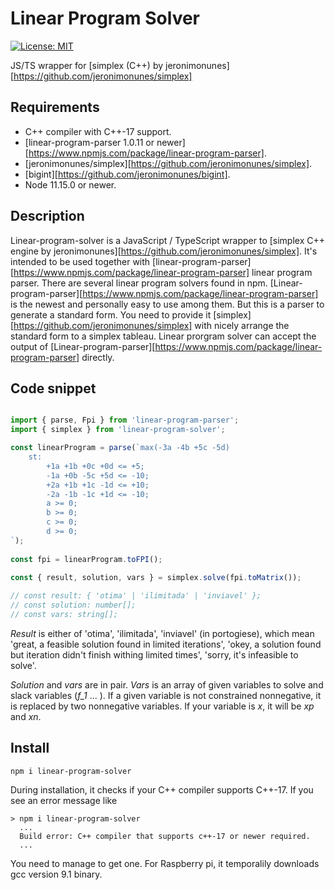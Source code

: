 # Linear Program Solver

<!--
[![npm version](https://badge.fury.io/js/raspi-pca9685-pwm.svg)](https://badge.fury.io/js/raspi-pca9685-pwm)
[![Build Status](https://travis-ci.org/kchinzei/raspi-pca9685-pwm.svg?branch=fakemorph)](https://travis-ci.org/kchinzei/raspi-pca9685-pwm)
[![Coverage Status](https://coveralls.io/repos/github/kchinzei/raspi-pca9685-pwm/badge.svg?branch=fakemorph)](https://coveralls.io/github/kchinzei/raspi-pca9685-pwm?branch=fakemorph)
-->
[![License: MIT](https://img.shields.io/badge/License-MIT-yellow.svg)](https://opensource.org/licenses/MIT)

JS/TS wrapper for [simplex (C++) by jeronimonunes][https://github.com/jeronimonunes/simplex]

## Requirements

- C++ compiler with C++-17 support.
- [linear-program-parser 1.0.11 or newer][https://www.npmjs.com/package/linear-program-parser].
- [jeronimonunes/simplex][https://github.com/jeronimonunes/simplex].
- [bigint][https://github.com/jeronimonunes/bigint].
- Node 11.15.0 or newer.

## Description

Linear-program-solver is a JavaScript / TypeScript wrapper to [simplex C++ engine by jeronimonunes][https://github.com/jeronimonunes/simplex].
It's intended to be used together with [linear-program-parser][https://www.npmjs.com/package/linear-program-parser] linear program parser.
There are several linear program solvers found in npm.
[Linear-program-parser][https://www.npmjs.com/package/linear-program-parser] is the newest and personally easy to use among them.
But this is a parser to generate a standard form.
You need to provide it [simplex][https://github.com/jeronimonunes/simplex] with nicely arrange the standard form to a simplex tableau.
Linear prorgram solver can accept the output of [Linear-program-parser][https://www.npmjs.com/package/linear-program-parser] directly.

## Code snippet

```TypeScript

import { parse, Fpi } from 'linear-program-parser';
import { simplex } from 'linear-program-solver';

const linearProgram = parse(`max(-3a -4b +5c -5d)
    st:
        +1a +1b +0c +0d <= +5;
        -1a +0b -5c +5d <= -10;
        +2a +1b +1c -1d <= +10;
        -2a -1b -1c +1d <= -10;
        a >= 0;
        b >= 0;
        c >= 0;
        d >= 0;
`);
 
const fpi = linearProgram.toFPI();
 
const { result, solution, vars } = simplex.solve(fpi.toMatrix());

// const result: { 'otima' | 'ilimitada' | 'inviavel' };
// const solution: number[];
// const vars: string[];
```

*Result* is either of 'otima', 'ilimitada', 'inviavel' (in portogiese), which mean 'great, a feasible solution found in limited iterations', 'okey, a solution found but iteration didn't finish withing limited times', 'sorry, it's infeasible to solve'.

*Solution* and *vars* are in pair. *Vars* is an array of given variables to solve and slack variables (*f_1* ... ). If a given variable is not constrained nonnegative, it is replaced by two nonnegative variables. If your variable is *x*, it will be *xp* and *xn*.

## Install

```Shell
npm i linear-program-solver
```

During installation, it checks if your C++ compiler supports C++-17.
If you see an error message like


```Shell
> npm i linear-program-solver
  ...
  Build error: C++ compiler that supports c++-17 or newer required.
  ...
```

You need to manage to get one. For Raspberry pi, it temporalily downloads gcc version 9.1 binary.

